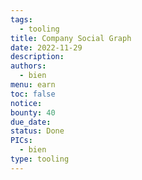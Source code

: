 ```yaml
---
tags:
  - tooling
title: Company Social Graph
date: 2022-11-29
description:
authors:
  - bien
menu: earn
toc: false
notice:
bounty: 40
due_date:
status: Done
PICs:
  - bien
type: tooling
---
```

